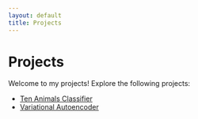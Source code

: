 ```yaml
---
layout: default
title: Projects
---
```


# Projects

Welcome to my projects! Explore the following projects:

- [Ten Animals Classifier](../mnistfashion-vae.md/)
- [Variational Autoencoder](../Variational-autoencoder.md/)
